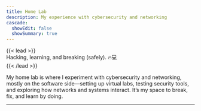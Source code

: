 ```yaml
---
title: Home Lab
description: My experience with cybersecurity and networking
cascade:
  showEdit: false
  showSummary: true
---
```


{{< lead >}}  
Hacking, learning, and breaking (safely). 🔥💻  
{{< /lead >}}  


My home lab is where I experiment with cybersecurity and networking, mostly on the software side—setting up virtual labs, testing security tools, and exploring how networks and systems interact. It’s my space to break, fix, and learn by doing.


---
